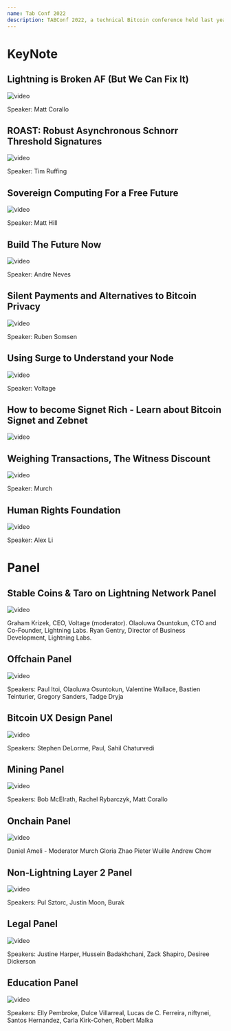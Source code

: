 ```yaml
---
name: Tab Conf 2022
description: TABConf 2022, a technical Bitcoin conference held last year. Don't miss TABConf 2023, happening from September 6-9 in Atlanta, Georgia! 
--- 
```

# KeyNote

## Lightning is Broken AF (But We Can Fix It)

![video](https://youtu.be/s9KMRWkcwtE?si=2_bo4pBQUf3tvOLf)

Speaker: Matt Corallo

## ROAST: Robust Asynchronous Schnorr Threshold Signatures

![video](https://youtu.be/f2soc95MWWY?si=y13wLMl_L_0npjHa)

Speaker: Tim Ruffing

##  Sovereign Computing For a Free Future

![video](https://youtu.be/_5Vv5YlVy9I?si=cvh2p54LeoLykhSQ)

Speaker: Matt Hill 

## Build The Future Now

![video](https://youtu.be/o2W4mdVSQ0k?si=J-QN4QMYcxruYJKt)

Speaker: Andre Neves

## Silent Payments and Alternatives to Bitcoin Privacy 

![video](https://youtu.be/YCMaqS-LhLc?si=mdjb_uZiNW8Y0ASo)

Speaker: Ruben Somsen

## Using Surge to Understand your Node

![video](https://youtu.be/hqRIg5fkFe4?si=Jnc1YDDLKnUzEVu6)

Speaker: Voltage

## How to become Signet Rich - Learn about Bitcoin Signet and Zebnet 

![video](https://youtu.be/CFsUpyrS51k?si=ZffMUlovKYiQqTRo)

## Weighing Transactions, The Witness Discount

![video](https://youtu.be/xmvxR0FTrVE?si=z5lWuVuQjaVnKnka)

Speaker: Murch

## Human Rights Foundation 

![video](https://youtu.be/OlW6ai-MAE4?si=qXvQwGUKqEZkUV1l)

Speaker: Alex Li

# Panel

## Stable Coins & Taro on Lightning Network Panel

![video](https://youtu.be/PNWK56SDzig?si=qNqPS9bkFpaU_o_g)

Graham Krizek, CEO, Voltage (moderator).
Olaoluwa Osuntokun, CTO and Co-Founder, Lightning Labs.
Ryan Gentry, Director of Business Development, Lightning Labs.

## Offchain Panel 

![video](https://youtu.be/r8WmMjzWhrU?si=ZCJIPraBgHIszSF_)

Speakers: Paul Itoi, Olaoluwa Osuntokun, Valentine Wallace, Bastien Teinturier, Gregory Sanders, Tadge Dryja

## Bitcoin UX Design Panel

![video](https://youtu.be/m5taAFJR-jA?si=22SE7y-qboqI7L9o)

Speakers: Stephen DeLorme, Paul, Sahil Chaturvedi

## Mining Panel

![video](https://youtu.be/7DfFlhAVg_I?si=pD5zXg4YxPhYoahN)

Speakers: Bob McElrath, Rachel Rybarczyk, Matt Corallo

## Onchain Panel 

![video](https://youtu.be/H-9-DyAuEWY?si=Ci0HIMbHclF1XBVT)

Daniel Ameli - Moderator
Murch
Gloria Zhao
Pieter Wuille
Andrew Chow

## Non-Lightning Layer 2 Panel

![video](https://youtu.be/8eCGlYw1OfM?si=hsiljW5MbhPCzrPB)

Speakers: Pul Sztorc, Justin Moon, Burak

## Legal Panel

![video](https://youtu.be/Z0wUUET_nic?si=3xxsUGHOdO1cF3oV)

Speakers: Justine Harper, Hussein Badakhchani, Zack Shapiro, Desiree Dickerson

## Education Panel 

![video](https://youtu.be/kGoxVVuzccw?si=RO3jKrXRBU9koItp)

Speakers: Elly Pembroke, Dulce Villarreal, Lucas de C. Ferreira, niftynei, Santos Hernandez, Carla Kirk-Cohen, Robert Malka
